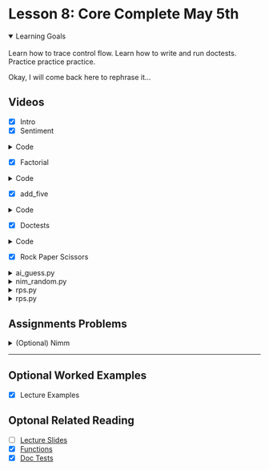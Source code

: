 # Lesson 8: Core Complete May 5th

<details open>
<summary>Learning Goals</summary>
<br />
Learn how to trace control flow. Learn how to write and run doctests. Practice practice practice.

Okay, I will come back here to rephrase it...
</details>

 ## Videos

- [x] Intro
- [x] Sentiment

<details>
<summary>Code</summary>

`sentiment.py`
```python
import nltk.sentiment
analyzer = nltk.sentiment.SentimentIntensityAnalyzer()


def main():
    while True:
        user_text = input('? ')
        score = get_sentiment(user_text)
        reaction = get_reaction(score)
        print(reaction)
        print(score)
        print('')


def get_reaction(score):
    """
    Parameter score: a float between -1 and +1
    Return: An emoji as a string!
    """
    if score > 0.5:
        return "🥰"
    if score > 0:
        return "🙂"
    if score == 0:
        return "😶"
    if score < -0.5:
        return "😢"
    if score < 0:
        return "😟"


def get_sentiment(user_text):
    """
    Parameter user_text: any text (string)
    Return: a sentiment score between -1 and +1 (float)
    """
    # 1. pass the text into the analyzer.polarity_scores function, part of the nltk package
    scores = analyzer.polarity_scores(user_text)
    # 2. extract the sentiment score. Scores is a "dictionary" (covered on May 17th)
    sentiment_score = scores['compound']

    return sentiment_score


if __name__ == '__main__':
    main()
```
</details>

- [x] Factorial

<details>
<summary>Code</summary>

`python -m doctest factorial.py -v`

`factorial.py`
```python
# Constant – visible to all functions
MAX_NUM = 9


def main():
    # repeat for several values!
    for i in range(MAX_NUM+1):
        print(i, factorial(i))


def factorial(n):
    """
    Calculates n factorial.
    5 factorial is 5 * 4 * 3 * 2 * 1
    >>> factorial(5)
    120
    >>> factorial(4)
    24
    >>> factorial(3)
    6
    >>> factorial(1)
    1
    >>> factorial(0)
    1
    """
    result = 1
    for i in range(1, n+1):
        result *= i
    return result


if __name__ == '__main__':
    main()
```
</details>

- [x] add_five

<details>
<summary>Code</summary>

`add_five.py`
```python

def main():
    x = 1
    plus_five(x)
    print(x)

def plus_five(x):
    x += 5

if __name__ == '__main__':
    main()
```
</details>

- [x] Doctests

<details>
<summary>Code</summary>

`python -m doctest leap.py -v`

`leap.py`
```python
"""
Example of using the index variable of a for loop
"""


def main():
    pass


def is_divisible(a, b):
    """
    >>> is_divisible(20, 4)
    True
    >>> is_divisible(12, 7)
    False
    >>> is_divisible(10, 10)
    True
    """
    return a % b == 0


def is_leap_year(year):
    """
    Returns Boolean indicating if given year is a leap year.
    It is a leap year if the year is:
    * divisible by 4, but not divisible by 100
     OR
    * divisible by 400
    Doctests:
    >>> is_leap_year(2001)
    False
    >>> is_leap_year(2020)
    True
    >>> is_leap_year(2000)
    True
    >>> is_leap_year(1900)
    False
    """

    # if the year is divisible by 400, it is a leap year!
    if is_divisible(year, 400):
        return True

    # other wise its a leap year if its divisible by 4 and not 100
    return is_divisible(year, 4) and not is_divisible(year, 100)


if __name__ == '__main__':
    main()
```
</details>

- [x] Rock Paper Scissors

<details>
<summary>ai_guess.py</summary>

`ai_guess.py`
```python
"""
This wasn't in lecture, but I considered adding it!
In this version of guess my number, the human thinks
of a number and the AI tries to guess it.
"""


def main():
    print('think of a number between 0 and 100')
    min_value = 0
    max_value = 100

    while True:
        query = min_value + (max_value - min_value) // 2
        if check_is_answer(query):
            # you know you have the right answer
            break
        if check_is_greater(query):
            # you know the number must be greater than query
            min_value = query + 1
        else:
            # you know the number must be less than query
            max_value = query - 1
    print('Your number was ', query)


def check_is_answer(value):
    return ask_true_false('Is your number '+str(value)+'?')


def check_is_greater(value):
    return ask_true_false('Is your number greater than '+str(value)+'?')


def ask_true_false(prompt):
    response = input(prompt + ' (y/n) ')
    return response == 'y' or response == 'Y'


if __name__ == "__main__":
    main()
```
</details>

<details>
<summary>nim_random.py</summary>

`nim_random.py`
```python
"""
This wasn't in lecture, but I considered adding it!
It runs 10,000 games of nimm where both players play randomly
It then counts how many games player 1 wins.
"""
import random
NUM_EXPERIMENTS = 10000
N_STONES = 20


def main():
	n_player_1_wins = 0
	for i in range(NUM_EXPERIMENTS):
		winner = simulate_random_nimm()
		if winner == 1:
			n_player_1_wins += 1
	print(n_player_1_wins)


def simulate_random_nimm():
	stones = N_STONES
	turn = 1
	while stones > 0:
		take = random.randint(1, 2)
		stones -= take
		if turn == 1:
			turn = 2
		else:
			turn = 1
	return turn


if __name__ == "__main__":
    main()
```
</details>

<details>
<summary>rps.py</summary>

`rps.py`
```python
"""
Implements the game of Rock-Paper-Scissors!

History:
This classic game dates back to the Han Dinesty, over 2200 years ago.
The First International Rock-Paper-Scissors Programming Competition
was held in 1999 and was won by a team called "Iocaine Powder"

The Game:
Each player choses a move (simultaneously) from the choices:
rock, paper or scissors.
If they chose the same move the game is a tie. Otherwise:
rock beats scissors
scissors beats paper
paper beats rock.

In this program a human plays against an AI. The AI choses randomly
(we promise). The game is repeated N_GAMES times and the human gets
a total score. Each win is worth +1 points, each loss is worth -1
"""
import random

N_GAMES = 3


def main():
    print_welcome()


def print_welcome():
    print('Welcome to Rock Paper Scissors')
    print('You will play '+str(N_GAMES)+' games against the AI')
    print('rock beats scissors')
    print('scissors beats paper')
    print('paper beats rock')
    print('----------------------------------------------')
    print('')


if __name__ == '__main__':
    main()
```
</details>

<details>
<summary>rps.py</summary>

`rps.py`
```python
"""
Implements the game of Rock-Paper-Scissors!

History:
This classic game dates back to the Han Dinesty, over 2200 years ago.
The First International Rock-Paper-Scissors Programming Competition
was held in 1999 and was won by a team called "Iocaine Powder"

The Game:
Each player choses a move (simultaneously) from the choices:
rock, paper or scissors.
If they chose the same move the game is a tie. Otherwise:
rock beats scissors
scissors beats paper
paper beats rock.

In this program a human plays against an AI. The AI choses randomly
(we promise). The game is repeated N_GAMES times and the human gets
a total score. Each win is worth +1 points, each loss is worth -1
"""
import random

N_GAMES = 3


def main():
    print_welcome()
    score = 0

    for i in range(N_GAMES):
        ai_move = get_ai_move()
        human_move = get_human_move()
        outcome = decide_outcome(ai_move, human_move)
        announce_result(ai_move, outcome)
        score += calc_outcome_score(outcome)

    print('your score', score)


def announce_result(ai_move, outcome):
    """
    Lets the user what the AI played and who won
    """
    print('The AI plays: ' + ai_move)
    print('The winner is: ' + outcome)
    print('')


def calc_outcome_score(outcome):
    """
    You get 1 point for winning, and lose 1 point for losing.
    >>> calc_outcome_score('tie')
    0
    >>> calc_outcome_score('human')
    1
    >>> calc_outcome_score('ai')
    -1
    """
    if outcome == 'human':
        return +1
    if outcome == 'ai':
        return -1
    return 0


def decide_outcome(ai_move, human_move):
    """
    >>> decide_outcome('rock','scissors')
    'ai'
    >>> decide_outcome('scissors','scissors')
    'tie'
    """
    # if the two moves are the same, it is a tie
    if ai_move == human_move:
        return 'tie'
    if ai_move == 'rock':
        if human_move == 'scissors':
            return 'ai'
        return 'human'
    if ai_move == 'scissors':
        if human_move == 'paper':
            return 'ai'
        return 'human'
    if ai_move == 'paper':
        if human_move == 'rock':
            return 'ai'
        return 'human'
    print('should not get here!')


def get_human_move():
    """
    make sure the human enters 'rock' 'paper' or 'scissors'
    """
    while True:
        choice = input('what do you play? ')
        if is_valid_choice(choice):
            return choice
        print('invalid choice')


def get_ai_move():
    """
    for now the AI plays randomly. But the optimal strategy is:
    If you lose, switch to the thing that beats the thing your opponent just played.
    If you win, switch to the thing that would beat the thing that you just played.
    """
    value = random.randint(1, 3)
    if value == 1:
        return 'rock'
    if value == 2:
        return 'paper'
    return 'scissors'


def is_valid_choice(choice):
    """
    >>> is_valid_choice('rock')
    True
    >>> is_valid_choice('paper')
    True
    >>> is_valid_choice('unicorn')
    False
    """
    if choice == 'rock':
        return True
    if choice == 'paper':
        return True
    if choice == 'scissors':
        return True
    return False


def print_welcome():
    print('Welcome to Rock Paper Scissors')
    print('You will play '+str(N_GAMES)+' games against the AI')
    print('rock beats scissors')
    print('scissors beats paper')
    print('paper beats rock')
    print('----------------------------------------------')
    print('')


if __name__ == '__main__':
    main()
```
</details>

## Assignments Problems

<details>
<summary>(Optional) Nimm</summary>
<details open>
<summary>Description</summary>

<br />
<img width="600px" src="" />
<br />

</details>
<details>
<summary>Code</summary>

``
```python

```

``
```yaml

```

</details>
</details>
<hr />

## Optional Worked Examples

- [x] Lecture Examples

 ## Optonal Related Reading

- [ ] [Lecture Slides](https://codeinplace2020.github.io/faqs/8-CoreComplete.pdf)
- [x] [Functions](https://codeinplace2021.github.io/pythonreader/en/functions/)
- [x] [Doc Tests](https://codeinplace2021.github.io/pythonreader/en/doctests/)
